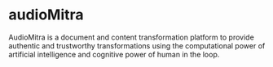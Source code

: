 # audioMitra
AudioMitra is a document and content transformation platform to provide authentic and trustworthy transformations using the computational power of artificial intelligence and cognitive power of human in the loop.
